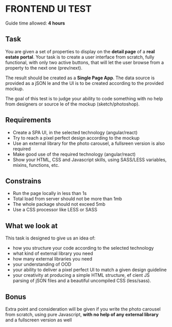 # FRONTEND UI TEST

Guide time allowed: **4 hours**

## Task

You are given a set of properties to display on the **detail page** of a **real estate portal**. Your task is to create a user interface from scratch, fully functional, with only two active buttons, that will let the user browse from a property to the next one (prev/next).

The result should be created as a **Single Page App**. The data source is provided as a jSON  le and the UI is to be created according to the provided mockup.

The goal of this test is to judge your ability to code something with no help from designers or source  le of the mockup (sketch/photoshop).

## Requirements
- Create a SPA UI, in the selected technology (angular/react)
- Try to reach a pixel perfect design according to the mockup
- Use an external library for the photo carousel, a fullsreen version is also required
- Make good use of the required technology (angular/react)
- Show your HTML, CSS and Javascript skills, using SASS/LESS variables, mixins, functions, etc.

## Constrains
- Run the page locally in less than 1s
- Total load from server should not be more than 1mb
- The whole package should not exceed 5mb
- Use a CSS processor like LESS or SASS

## What we look at
This task is designed to give us an idea of:
- how you structure your code according to the selected technology
- what kind of external library you need
- how many external libraries you need
- your understanding of OOD
- your ability to deliver a pixel perfect UI to match a given design guideline
- your creativity at producing a simple HTML structure, ef cient JS parsing of jSON files and a beautiful uncompiled CSS (less/sass).

## Bonus
Extra point and consideration will be given if you write the photo carousel from scratch, using pure Javascript, **with no help of any external library** and a fullscreen version as well
